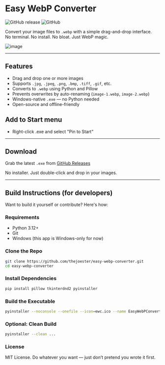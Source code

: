 # Easy WebP Converter

![GitHub release](https://img.shields.io/github/v/release/thejoester/easy-webp-converter?label=latest%20release)
![GitHub](https://img.shields.io/github/license/thejoester/easy-webp-converter)

Convert your image files to `.webp` with a simple drag-and-drop interface.  
No terminal. No install. No bloat. Just WebP magic.

![image](https://github.com/user-attachments/assets/7113140c-5dc3-4691-a67d-c56fe9d9dd7f)


---

##  Features

- Drag and drop one or more images
- Supports `.jpg`, `.jpeg`, `.png`, `.bmp`, `.tiff`, `.gif`, etc.
- Converts to `.webp` using Python and Pillow
- Prevents overwrites by auto-renaming (`image-1.webp`, `image-2.webp`)
- Windows-native `.exe` — no Python needed
- Open-source and offline-friendly

## Add to Start menu
- Right-click .exe and select "Pin to Start"

---

## Download

Grab the latest `.exe` from [GitHub Releases](https://github.com/thejoester/easy-webp-converter/releases/latest)

No installer. Just double-click and drop in your images.

---

## Build Instructions (for developers)

Want to build it yourself or contribute? Here's how:

### Requirements

- Python 3.12+
- Git
- Windows (this app is Windows-only for now)

### Clone the Repo

```bash
git clone https://github.com/thejoester/easy-webp-converter.git
cd easy-webp-converter
```
### Install Dependencies

```bash
pip install pillow tkinterdnd2 pyinstaller
```

### Build the Executable

```bash
pyinstaller --noconsole --onefile --icon=ewc.ico --name EasyWebPConverter --version-file=version.txt image_to_webp.pyw
```

### Optional: Clean Build

```bash
pyinstaller --clean ...
```

### License

MIT License.
Do whatever you want — just don’t pretend you wrote it first.
